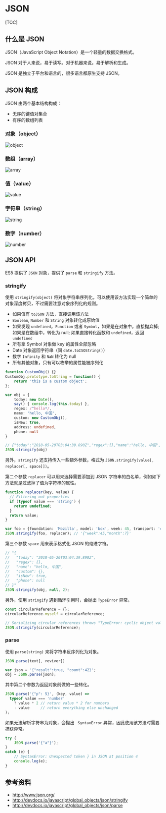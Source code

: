 # JSON

[TOC]

## 什么是 JSON

JSON（JavaScript Object Notation）是一个轻量的数据交换格式。

JSON 对于人来说，易于读写。对于机器来说，易于解析和生成。

JSON 是独立于平台和语言的，很多语言都原生支持 JSON。

## JSON 构成

JSON 由两个基本结构构成：

- 无序的键值对集合
- 有序的数组列表

### 对象（object）

![object](http://www.json.org/object.gif)

### 数组（array）

![array](http://www.json.org/array.gif)

### 值（value）

![value](http://www.json.org/value.gif)

### 字符串（string）

![string](http://www.json.org/string.gif)

### 数字（number）

![number](http://www.json.org/number.gif)

## JSON API

ES5 提供了 `JSON` 对象，提供了 `parse` 和 `stringify` 方法。

### stringify

使用 `stringify(object)` 将对象字符串序列化，可以使用该方法实现一个简单的对象深度拷贝，不过需要注意对象序列化的规则。

- 如果值有 `toJSON` 方法，直接调用该方法
- `Boolean`, `Number` 和 `String` 对象转化成原始值
- 如果发现 `undefined`，`Function` 或者 `Symbol`，如果是在对象中，直接抛弃掉; 如果是在数组中，转化为 null; 如果直接转化函数和 `undefined`，返回 `undefined`
- 所有拿 Symbol 对象做 key 的属性全部忽略
- Date 对象返回字符串（同 `date.toISOString()`）
- 数字 `Infinity` 和 `NaN` 转化为 null
- 所有其他对象，只有可以枚举的属性能被序列化

```ts
function CustomObj() {}
CustomObj.prototype.toString = function() {
    return 'this is a custom object';
};

var obj = {
    today: new Date(),
    say() { console.log(this.today) },
    regex: /^hello*/,
    name: 'hello, 中国',
    custom: new CustomObj(),
    isNew: true,
    address: undefined,
    phone: null
}

// {"today":"2018-05-20T03:04:39.890Z","regex":{},"name":"hello, 中国","custom":{},"isNew":true,"phone":null}
JSON.stringify(obj)
```

另外，`stringify` 还支持传入一些额外参数，格式为 `JSON.stringify(value[, replacer[, space]])`。

第二个参数 `replacer` 可以用来选择需要添加到 JSON 字符串的白名单，例如如下方法就是过滤掉了值为字符串的属性。

```ts
function replacer(key, value) {
  // Filtering out properties
  if (typeof value === 'string') {
    return undefined;
  }
  return value;
}

var foo = {foundation: 'Mozilla', model: 'box', week: 45, transport: 'car', month: 7};
JSON.stringify(foo, replacer); // '{"week":45,"month":7}'
```

第三个参数 `space` 用来表示格式化 JSON 的缩进字符。

```ts
// "{
//   "today": "2018-05-20T03:04:39.890Z",
//   "regex": {},
//   "name": "hello, 中国",
//   "custom": {},
//   "isNew": true,
//   "phone": null
// }"
JSON.stringify(obj, null, 2);
```

另外，使用 `stringify` 遇到循环引用时，会抛出 `TypeError` 异常。

```ts
const circularReference = {};
circularReference.myself = circularReference;

// Serializing circular references throws "TypeError: cyclic object value"
JSON.stringify(circularReference);
```

### parse

使用 `parse(string)` 来将字符串反序列化为对象。

```ts
JSON.parse(text[, reviver])
```

```ts
var json = '{"result":true, "count":42}';
obj = JSON.parse(json);
```

其中第二个参数为返回对象前做的一些转化。

```ts
JSON.parse('{"p": 5}', (key, value) =>
  typeof value === 'number'
    ? value * 2 // return value * 2 for numbers
    : value     // return everything else unchanged
);
```

如果无法解析字符串为对象，会抛出 ` SyntaxError` 异常，因此使用该方法时需要捕获异常。

```ts
try {
    JSON.parse('{"a"}');
}
catch (e) {
    // SyntaxError: Unexpected token } in JSON at position 4
    console.log(e);
}
```

## 参考资料

- http://www.json.org/
- http://devdocs.io/javascript/global_objects/json/stringify
- http://devdocs.io/javascript/global_objects/json/parse
